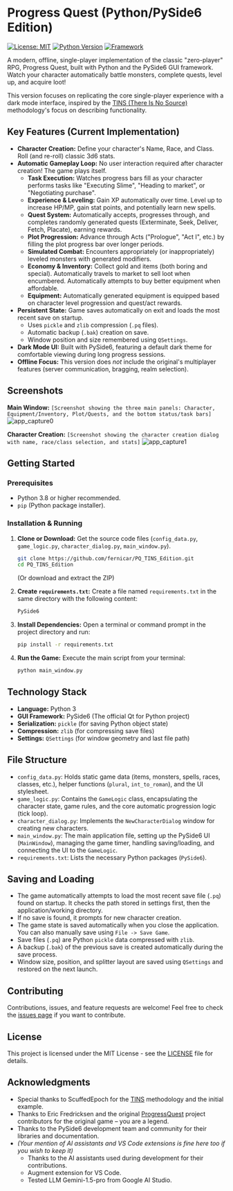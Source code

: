 # Progress Quest (Python/PySide6 Edition)

[![License: MIT](https://img.shields.io/badge/License-MIT-yellow.svg)](https://github.com/fernicar/PQ_TINS_Edition/blob/main/LICENSE)
[![Python Version](https://img.shields.io/badge/python-3.8+-blue.svg)](https://www.python.org/)
[![Framework](https://img.shields.io/badge/Framework-PySide6-cyan.svg)](https://www.qt.io/qt-for-python)

A modern, offline, single-player implementation of the classic "zero-player" RPG, Progress Quest, built with Python and the PySide6 GUI framework. Watch your character automatically battle monsters, complete quests, level up, and acquire loot!

This version focuses on replicating the core single-player experience with a dark mode interface, inspired by the [TINS (There Is No Source)](https://github.com/ScuffedEpoch/TINS) methodology's focus on describing functionality.

## Key Features (Current Implementation)

*   **Character Creation:** Define your character's Name, Race, and Class. Roll (and re-roll) classic 3d6 stats.
*   **Automatic Gameplay Loop:** No user interaction required after character creation! The game plays itself.
    *   **Task Execution:** Watches progress bars fill as your character performs tasks like "Executing Slime", "Heading to market", or "Negotiating purchase".
    *   **Experience & Leveling:** Gain XP automatically over time. Level up to increase HP/MP, gain stat points, and potentially learn new spells.
    *   **Quest System:** Automatically accepts, progresses through, and completes randomly generated quests (Exterminate, Seek, Deliver, Fetch, Placate), earning rewards.
    *   **Plot Progression:** Advance through Acts ("Prologue", "Act I", etc.) by filling the plot progress bar over longer periods.
    *   **Simulated Combat:** Encounters appropriately (or inappropriately) leveled monsters with generated modifiers.
    *   **Economy & Inventory:** Collect gold and items (both boring and special). Automatically travels to market to sell loot when encumbered. Automatically attempts to buy better equipment when affordable.
    *   **Equipment:** Automatically generated equipment is equipped based on character level progression and quest/act rewards.
*   **Persistent State:** Game saves automatically on exit and loads the most recent save on startup.
    *   Uses `pickle` and `zlib` compression (`.pq` files).
    *   Automatic backup (`.bak`) creation on save.
    *   Window position and size remembered using `QSettings`.
*   **Dark Mode UI:** Built with PySide6, featuring a default dark theme for comfortable viewing during long progress sessions.
*   **Offline Focus:** This version does *not* include the original's multiplayer features (server communication, bragging, realm selection).

## Screenshots

**Main Window:**
`[Screenshot showing the three main panels: Character, Equipment/Inventory, Plot/Quests, and the bottom status/task bars]`
![app_capture0](https://github.com/fernicar/PQ_TINS_Edition/images/blob/main/app_capture0.png)

**Character Creation:**
`[Screenshot showing the character creation dialog with name, race/class selection, and stats]`
![app_capture1](https://github.com/fernicar/PQ_TINS_Edition/images/blob/main/app_capture1.png)

## Getting Started

### Prerequisites

*   Python 3.8 or higher recommended.
*   `pip` (Python package installer).

### Installation & Running

1.  **Clone or Download:** Get the source code files (`config_data.py`, `game_logic.py`, `character_dialog.py`, `main_window.py`).
    ```bash
    git clone https://github.com/fernicar/PQ_TINS_Edition.git
    cd PQ_TINS_Edition
    ```
    (Or download and extract the ZIP)

2.  **Create `requirements.txt`:** Create a file named `requirements.txt` in the same directory with the following content:
    ```txt
    PySide6
    ```

3.  **Install Dependencies:** Open a terminal or command prompt in the project directory and run:
    ```bash
    pip install -r requirements.txt
    ```

4.  **Run the Game:** Execute the main script from your terminal:
    ```bash
    python main_window.py
    ```

## Technology Stack

*   **Language:** Python 3
*   **GUI Framework:** PySide6 (The official Qt for Python project)
*   **Serialization:** `pickle` (for saving Python object state)
*   **Compression:** `zlib` (for compressing save files)
*   **Settings:** `QSettings` (for window geometry and last file path)

## File Structure

*   `config_data.py`: Holds static game data (items, monsters, spells, races, classes, etc.), helper functions (`plural`, `int_to_roman`), and the UI stylesheet.
*   `game_logic.py`: Contains the `GameLogic` class, encapsulating the character state, game rules, and the core automatic progression logic (tick loop).
*   `character_dialog.py`: Implements the `NewCharacterDialog` window for creating new characters.
*   `main_window.py`: The main application file, setting up the PySide6 UI (`MainWindow`), managing the game timer, handling saving/loading, and connecting the UI to the `GameLogic`.
*   `requirements.txt`: Lists the necessary Python packages (`PySide6`).

## Saving and Loading

*   The game automatically attempts to load the most recent save file (`.pq`) found on startup. It checks the path stored in settings first, then the application/working directory.
*   If no save is found, it prompts for new character creation.
*   The game state is saved automatically when you close the application. You can also manually save using `File -> Save Game`.
*   Save files (`.pq`) are Python `pickle` data compressed with `zlib`.
*   A backup (`.bak`) of the previous save is created automatically during the save process.
*   Window size, position, and splitter layout are saved using `QSettings` and restored on the next launch.

## Contributing

Contributions, issues, and feature requests are welcome! Feel free to check the [issues page](https://github.com/fernicar/PQ_TINS_Edition/issues) if you want to contribute.

## License

This project is licensed under the MIT License - see the [LICENSE](https://github.com/fernicar/PQ_TINS_Edition/blob/main/LICENSE) file for details.

## Acknowledgments

*   Special thanks to ScuffedEpoch for the [TINS](https://github.com/ScuffedEpoch/TINS) methodology and the initial example.
*   Thanks to Eric Fredricksen and the original [ProgressQuest](https://bitbucket.org/grumdrig/pq/src/master/) project contributors for the original game – you are a legend.
*   Thanks to the PySide6 development team and community for their libraries and documentation.
*   *(Your mention of AI assistants and VS Code extensions is fine here too if you wish to keep it)*
    *   Thanks to the AI assistants used during development for their contributions.
    *   Augment extension for VS Code.
    *   Tested LLM Gemini-1.5-pro from Google AI Studio.